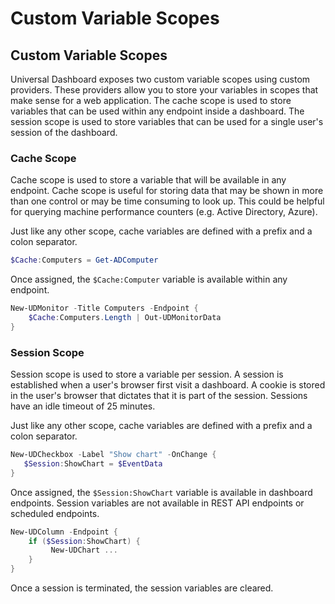 # Custom Variable Scopes

## Custom Variable Scopes

Universal Dashboard exposes two custom variable scopes using custom providers. These providers allow you to store your variables in scopes that make sense for a web application. The cache scope is used to store variables that can be used within any endpoint inside a dashboard. The session scope is used to store variables that can be used for a single user's session of the dashboard.

### Cache Scope

Cache scope is used to store a variable that will be available in any endpoint. Cache scope is useful for storing data that may be shown in more than one control or may be time consuming to look up. This could be helpful for querying machine performance counters (e.g. Active Directory, Azure).

Just like any other scope, cache variables are defined with a prefix and a colon separator.

```powershell
$Cache:Computers = Get-ADComputer
```

Once assigned, the `$Cache:Computer` variable is available within any endpoint.

```powershell
New-UDMonitor -Title Computers -Endpoint {
    $Cache:Computers.Length | Out-UDMonitorData
}
```

### Session Scope

Session scope is used to store a variable per session. A session is established when a user's browser first visit a dashboard. A cookie is stored in the user's browser that dictates that it is part of the session. Sessions have an idle timeout of 25 minutes.

Just like any other scope, cache variables are defined with a prefix and a colon separator.

```powershell
New-UDCheckbox -Label "Show chart" -OnChange {
   $Session:ShowChart = $EventData
}
```

Once assigned, the `$Session:ShowChart` variable is available in dashboard endpoints. Session variables are not available in REST API endpoints or scheduled endpoints.

```powershell
New-UDColumn -Endpoint {
    if ($Session:ShowChart) {
         New-UDChart ...
    }
}
```

Once a session is terminated, the session variables are cleared.
